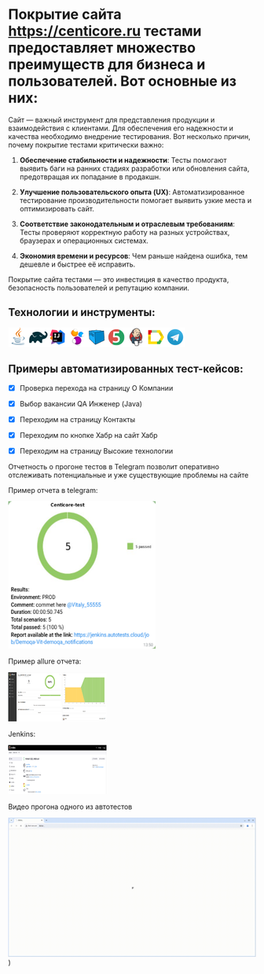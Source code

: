 # Покрытие сайта https://centicore.ru тестами предоставляет множество преимуществ для бизнеса и пользователей. Вот основные из них:

Сайт — важный инструмент для представления продукции и взаимодействия с клиентами. Для обеспечения его надежности и качества необходимо внедрение тестирования.
Вот несколько причин, почему покрытие тестами критически важно:

1. **Обеспечение стабильности и надежности**: Тесты помогают выявить баги на ранних стадиях разработки или обновления сайта, предотвращая их попадание в продакшн.

2. **Улучшение пользовательского опыта (UX)**: Автоматизированное тестирование производительности помогает выявить узкие места и оптимизировать сайт.

3. **Соответствие законодательным и отраслевым требованиям**: Тесты проверяют корректную работу на разных устройствах, браузерах и операционных системах.

4. **Экономия времени и ресурсов**: Чем раньше найдена ошибка, тем дешевле и быстрее её исправить.



Покрытие сайта тестами — это инвестиция в качество продукта, безопасность пользователей и репутацию компании.

## <a name="Технологии и инструменты">**Технологии и инструменты:**</a>


[![Java.png](icons/Java.png)](https://www.java.com)[![Gradle](/icons/Gradle.png)](https://gradle.org)[![IntelliJ IDEA](/icons/Intelij_IDEA.png)](https://www.jetbrains.com/idea)[![Selenide](/icons/Selenide.png)](https://selenide.org)[![Selenoid](/icons/Selenoid.png)](https://aerokube.com/selenoid)[![JUnit 5](/icons/JUnit5.png)](https://junit.org/junit5)[![Jenkins (1).png](icons/Jenkins%20%281%29.png)](https://www.jenkins.io)[![Allure Report](/icons/Allure_Report.png)](https://docs.qameta.io/allure)[![Telegram](/icons/Telegram.png)](https://telegram.org)

## <a name="Примеры автоматизированных тест-кейсов">**Примеры автоматизированных тест-кейсов:**</a>

- [x] Проверка перехода на страницу О Компании
- [x] Выбор вакансии QA Инженер (Java)
- [x] Переходим на страницу Контакты
- [x] Переходим по кнопке Хабр на сайт Хабр
- [x] Переходим на страницу Высокие технологии


Отчетность о прогоне тестов в Telegram позволит оперативно отслеживать потенциальные и уже существующие проблемы на сайте

Пример отчета в telegram:

<img src="/images/allure%20report%20telegram.PNG" width="300" height="300"> 

Пример allure отчета:

<img src="/images/allure%20report%20Jenkins.PNG" width="200" height="100"> 

Jenkins:

<img src="/images/Jenkins.PNG" width="200" height="100"> 

Видео прогона одного из автотестов

![animation.gif](animation/animation.gif))
